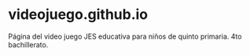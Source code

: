 # videojuego.github.io
Página del video juego JES educativa para niños de quinto primaria. 4to bachillerato.

